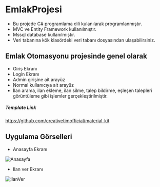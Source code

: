 # EmlakProjesi
* Bu projede C# programlama dili kulanılarak programlanmıştır.
* MVC ve Entity Framework kullanılmıştır.
* Mssql database kullanılmıştır.
* Veri tabanına kök klasördeki veri tabanı dosyasından ulaşabilirsiniz.

## Emlak Otomasyonu projesinde genel olarak
* Giriş Ekranı 
* Login Ekranı
* Admin girişine ait arayüz
* Normal kullanıcıya ait arayüz
* İlan arama, ilan ekleme, ilan silme, talep bildirme, eşleşen talepleri görüntüleme gibi işlemler gerçekleştirilmiştir.

##### Template Link

https://github.com/creativetimofficial/material-kit


## Uygulama Görselleri

* Anasayfa Ekranı

![Anasayfa](https://user-images.githubusercontent.com/33198774/62043180-6544c900-b208-11e9-8ca6-21c1995e276e.png)

* Ilan ver Ekranı

![IlanVer](https://user-images.githubusercontent.com/33198774/62043400-eac87900-b208-11e9-8dd5-478c1b75d1aa.png)
